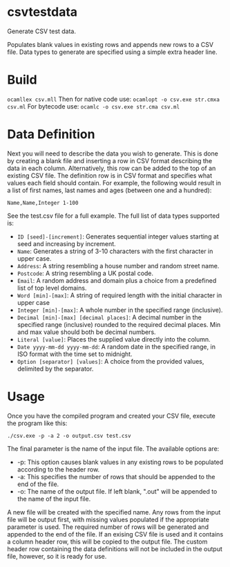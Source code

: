 # csvtestdata

Generate CSV test data.

Populates blank values in existing rows and appends new rows to a CSV file. Data types to generate are specified using a simple extra header line.

# Build

`ocamllex csv.mll`
Then for native code use:
`ocamlopt -o csv.exe str.cmxa csv.ml`
For bytecode use:
`ocamlc -o csv.exe str.cma csv.ml`

# Data Definition

Next you will need to describe the data you wish to generate. This is done by creating a blank file and inserting a row in CSV format describing the data in each column. Alternatively, this row can be added to the top of an existing CSV file. The definition row is in CSV format and specifies what values each field should contain. For example, the following would result in a list of first names, last names and ages (between one and a hundred):

`Name,Name,Integer 1-100`

See the test.csv file for a full example. The full list of data types supported is:

- `ID [seed]-[increment]`: Generates sequential integer values starting at seed and increasing by increment.
- `Name`: Generates a string of 3-10 characters with the first character in upper case.
- `Address`: A string resembling a house number and random street name.
- `Postcode`: A string resembling a UK postal code.
- `Email`: A random address and domain plus a choice from a predefined list of top level domains.
- `Word [min]-[max]`: A string of required length with the initial character in upper case
- `Integer [min]-[max]`: A whole number in the specified range (inclusive).
- `Decimal [min]-[max] [decimal places]`: A decimal number in the specified range (inclusive) rounded to the required decimal places. Min and max value should both be decimal numbers.
- `Literal [value]`: Places the supplied value directly into the column.
- `Date yyyy-mm-dd yyyy-mm-dd`: A random date in the specified range, in ISO format with the time set to midnight.
- `Option [separator] [values]`: A choice from the provided values, delimited by the separator.

# Usage

Once you have the compiled program and created your CSV file, execute the program like this:

`./csv.exe -p -a 2 -o output.csv test.csv`

The final parameter is the name of the input file. The available options are:

- -p: This option causes blank values in any existing rows to be populated according to the header row.
- -a: This specifies the number of rows that should be appended to the end of the file.
- -o: The name of the output file. If left blank, ".out" will be appended to the name of the input file.

A new file will be created with the specified name. Any rows from the input file will be output first, with missing values populated if the appropriate parameter is used. The required number of rows will be generated and appended to the end of the file. If an exising CSV file is used and it contains a column header row, this will be copied to the output file. The custom header row containing the data definitions will not be included in the output file, however, so it is ready for use.
